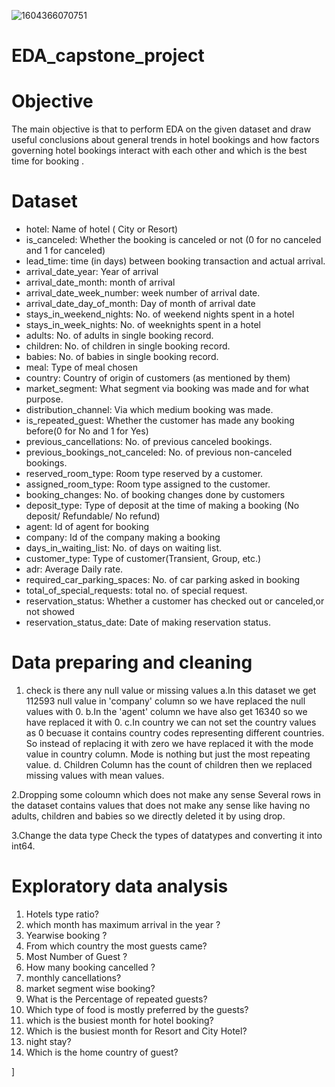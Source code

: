 ![1604366070751](https://user-images.githubusercontent.com/120714922/224010231-ce4a4db8-8c3d-4e21-8b4c-91748137adeb.png)


# EDA_capstone_project
# Objective
The main objective is that to perform EDA on the given dataset and draw useful conclusions about general trends in hotel bookings and how factors governing hotel bookings interact with each other and which is the best time for booking .

# Dataset

- hotel: Name of hotel ( City or Resort)
- is_canceled: Whether the booking is canceled or not (0 for no canceled and 1 for canceled)
- lead_time: time (in days) between booking transaction and actual arrival.
- arrival_date_year: Year of arrival
- arrival_date_month: month of arrival
- arrival_date_week_number: week number of arrival date.
- arrival_date_day_of_month: Day of month of arrival date
- stays_in_weekend_nights: No. of weekend nights spent in a hotel
- stays_in_week_nights: No. of weeknights spent in a hotel
- adults: No. of adults in single booking record.
- children: No. of children in single booking record.
- babies: No. of babies in single booking record. 
- meal: Type of meal chosen 
- country: Country of origin of customers (as mentioned by them)
- market_segment: What segment via booking was made and for what purpose.
- distribution_channel: Via which medium booking was made.
- is_repeated_guest: Whether the customer has made any booking before(0 for No and 1 for 
                     Yes)
- previous_cancellations: No. of previous canceled bookings.
- previous_bookings_not_canceled: No. of previous non-canceled bookings.
- reserved_room_type: Room type reserved by a customer.
- assigned_room_type: Room type assigned to the customer.
- booking_changes: No. of booking changes done by customers
- deposit_type: Type of deposit at the time of making a booking (No deposit/ Refundable/ No refund)
- agent: Id of agent for booking
- company: Id of the company making a booking
- days_in_waiting_list: No. of days on waiting list.
- customer_type: Type of customer(Transient, Group, etc.)
- adr: Average Daily rate.
- required_car_parking_spaces: No. of car parking asked in booking
- total_of_special_requests: total no. of special request.
- reservation_status: Whether a customer has checked out or canceled,or not showed 
- reservation_status_date: Date of making reservation status.

# Data preparing and cleaning
1. check is there any null value or missing values
  a.In this dataset we get 112593 null value in 'company' column so we have replaced the null values with 0.
  b.In the 'agent' column we have also get 16340 so we have replaced it with 0.
  c.In country we can not set the country values as 0 becuase it contains country codes representing different countries. So instead of replacing it with zero we have     replaced it with the mode value in country column. Mode is nothing but just the most repeating value.
  d. Children Column has the count of children then we replaced missing values with mean values.
  
2.Dropping some coloumn which does not make any sense 
  Several rows in the dataset contains values that does not make any sense like having no adults, children and babies so we directly deleted it by using drop.

3.Change the data type 
  Check the types of datatypes and converting it into int64.
  
# Exploratory data analysis 
1) Hotels type ratio?
2)  which month has maximum arrival in the year ?
3)  Yearwise booking ?
4)  From which country the most guests came?
5)  Most Number of Guest ?
6)  How many booking cancelled ?
7)  monthly cancellations?
8)  market segment wise booking?
9)  What is the Percentage of repeated guests?
10)  Which type of food is mostly preferred by the guests?
11)  which is the busiest month for hotel booking?
12)  Which is the busiest month for Resort and City Hotel?
13)  night stay?
14)  Which is the home country of guest?


















]
